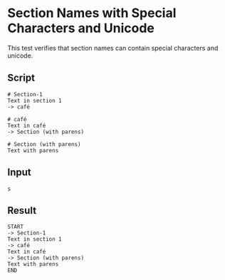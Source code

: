 # Section Names with Special Characters and Unicode

This test verifies that section names can contain special characters and unicode.

## Script
```cuentitos
# Section-1
Text in section 1
-> café

# café
Text in café
-> Section (with parens)

# Section (with parens)
Text with parens
```

## Input
```input
s
```

## Result
```result
START
-> Section-1
Text in section 1
-> café
Text in café
-> Section (with parens)
Text with parens
END
```

